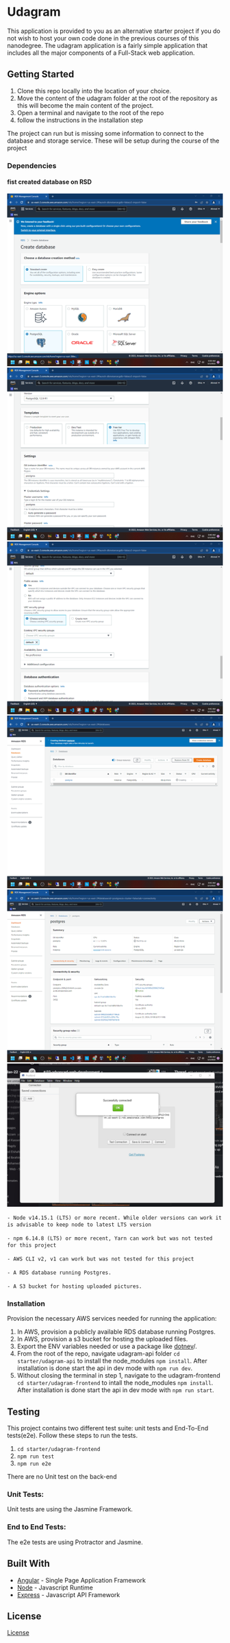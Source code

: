 # Udagram

This application is provided to you as an alternative starter project if you do not wish to host your own code done in the previous courses of this nanodegree. The udagram application is a fairly simple application that includes all the major components of a Full-Stack web application.

## Getting Started

1. Clone this repo locally into the location of your choice.
1. Move the content of the udagram folder at the root of the repository as this will become the main content of the project.
1. Open a terminal and navigate to the root of the repo
1. follow the instructions in the installation step

The project can run but is missing some information to connect to the database and storage service. These will be setup during the course of the project

### Dependencies

#### fist created database on RSD
<img src="https://github.com/AhmedAzzam2/Hosting-Full-Stack-Application/blob/main/screanshot/rds%201.png" alt="Wowchemy Website Builder"  style="max-width: 100%;"> 
<img src="https://github.com/AhmedAzzam2/Hosting-Full-Stack-Application/blob/main/screanshot/rds%202.png" alt="Wowchemy Website Builder"  style="max-width: 100%;"> 
<img src="https://github.com/AhmedAzzam2/Hosting-Full-Stack-Application/blob/main/screanshot/rds%203.png" alt="Wowchemy Website Builder"  style="max-width: 100%;"> 
<img src="https://github.com/AhmedAzzam2/Hosting-Full-Stack-Application/blob/main/screanshot/rds%204.png" alt="Wowchemy Website Builder"  style="max-width: 100%;"> 
<img src="https://github.com/AhmedAzzam2/Hosting-Full-Stack-Application/blob/main/screanshot/rds%205.png" alt="Wowchemy Website Builder"  style="max-width: 100%;"> 
<img src="https://github.com/AhmedAzzam2/Hosting-Full-Stack-Application/blob/main/screanshot/rds%206.png" alt="Wowchemy Website Builder"  style="max-width: 100%;"> 

```
- Node v14.15.1 (LTS) or more recent. While older versions can work it is advisable to keep node to latest LTS version

- npm 6.14.8 (LTS) or more recent, Yarn can work but was not tested for this project

- AWS CLI v2, v1 can work but was not tested for this project

- A RDS database running Postgres.

- A S3 bucket for hosting uploaded pictures.

```

### Installation

Provision the necessary AWS services needed for running the application:

1. In AWS, provision a publicly available RDS database running Postgres. <Place holder for link to classroom article>
1. In AWS, provision a s3 bucket for hosting the uploaded files. <Place holder for tlink to classroom article>
1. Export the ENV variables needed or use a package like [dotnev](https://www.npmjs.com/package/dotenv)/.
1. From the root of the repo, navigate udagram-api folder `cd starter/udagram-api` to install the node_modules `npm install`. After installation is done start the api in dev mode with `npm run dev`.
1. Without closing the terminal in step 1, navigate to the udagram-frontend `cd starter/udagram-frontend` to intall the node_modules `npm install`. After installation is done start the api in dev mode with `npm run start`.

## Testing

This project contains two different test suite: unit tests and End-To-End tests(e2e). Follow these steps to run the tests.

1. `cd starter/udagram-frontend`
1. `npm run test`
1. `npm run e2e`

There are no Unit test on the back-end

### Unit Tests:

Unit tests are using the Jasmine Framework.

### End to End Tests:

The e2e tests are using Protractor and Jasmine.

## Built With

- [Angular](https://angular.io/) - Single Page Application Framework
- [Node](https://nodejs.org) - Javascript Runtime
- [Express](https://expressjs.com/) - Javascript API Framework

## License

[License](LICENSE.txt)
